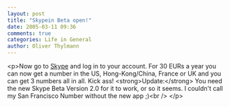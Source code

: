```yaml
---
layout: post
title: "Skypein Beta open!"
date: 2005-03-11 09:36
comments: true
categories: Life in General
author: Oliver Thylmann
---
```



&lt;p&gt;Now go to [Skype](http://www.skype.com/) and log in to your account. For 30 EURs a year you can now get a number in the US, Hong-Kong/China, France or UK and you can get 3 numbers all in all. Kick ass! &lt;strong&gt;Update:&lt;/strong&gt; You need the new Skype Beta Version 2.0 for it to work, or so it seems. I couldn't call my San Francisco Number without the new app ;)&lt;br /&gt; &lt;/p&gt;



